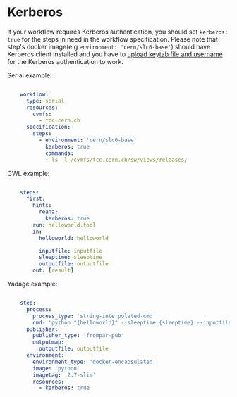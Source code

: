 # Kerberos

If your workflow requires Kerberos authentication, you should set ``kerberos: true``
for the steps in need in the workflow specification. Please note that step's
docker image(e.g ``environment: 'cern/slc6-base'``) should have Kerberos client
installed and you have to [upload keytab file and username](../../compute-backends/htcondor/index.md#Authentication)  for the Kerberos authentication to work.

Serial example:

```yaml hl_lines="9"

    workflow:
      type: serial
      resources:
        cvmfs:
          - fcc.cern.ch
      specification:
        steps:
          - environment: 'cern/slc6-base'
            kerberos: true
            commands:
            - ls -l /cvmfs/fcc.cern.ch/sw/views/releases/
```

CWL example:

```yaml hl_lines="5"

    steps:
      first:
        hints:
          reana:
            kerberos: true
        run: helloworld.tool
   	    in:
   	      helloworld: helloworld

   	      inputfile: inputfile
   	      sleeptime: sleeptime
   	      outputfile: outputfile
   	    out: [result]
```

Yadage example:

```yaml hl_lines="14"

    step:
      process:
        process_type: 'string-interpolated-cmd'
        cmd: 'python "{helloworld}" --sleeptime {sleeptime} --inputfile "{inputfile}" --outputfile "{outputfile}"'
      publisher:
        publisher_type: 'frompar-pub'
        outputmap:
          outputfile: outputfile
      environment:
        environment_type: 'docker-encapsulated'
        image: 'python'
        imagetag: '2.7-slim'
        resources:
          - kerberos: true
```

